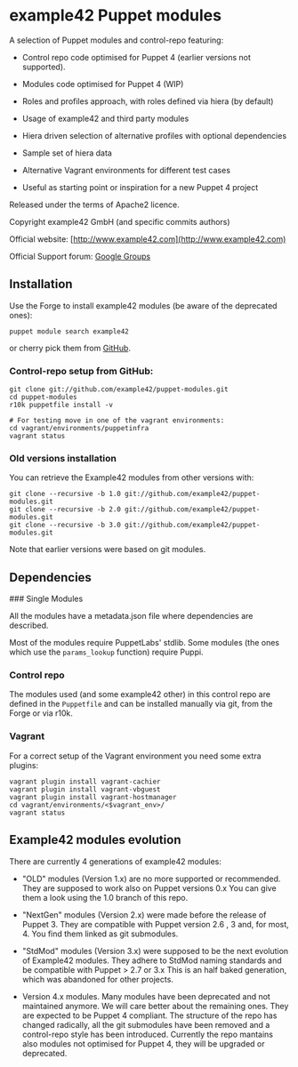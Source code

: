# example42 Puppet modules

A selection of Puppet modules and control-repo featuring:

  - Control repo code optimised for Puppet 4 (earlier versions not supported).

  - Modules code optimised for Puppet 4 (WIP)

  - Roles and profiles approach, with roles defined via hiera (by default)

  - Usage of example42 and third party modules

  - Hiera driven selection of alternative profiles with optional dependencies

  - Sample set of hiera data

  - Alternative Vagrant environments for different test cases

  - Useful as starting point or inspiration for a new Puppet 4 project 

Released under the terms of Apache2 licence.

Copyright example42 GmbH (and specific commits authors)

Official website: [http://www.example42.com](http://www.example42.com)

Official Support forum: [Google Groups](https://groups.google.com/forum/#!forum/example42-puppet-modules)



## Installation

Use the Forge to install example42 modules (be aware of the deprecated ones):

    puppet module search example42

or cherry pick them from [GitHub](https://github.com/example42).

### Control-repo setup from GitHub:

    git clone git://github.com/example42/puppet-modules.git
    cd puppet-modules
    r10k puppetfile install -v
    
    # For testing move in one of the vagrant environments:
    cd vagrant/environments/puppetinfra
    vagrant status

### Old versions installation

You can retrieve the Example42 modules from other versions with:

    git clone --recursive -b 1.0 git://github.com/example42/puppet-modules.git
    git clone --recursive -b 2.0 git://github.com/example42/puppet-modules.git
    git clone --recursive -b 3.0 git://github.com/example42/puppet-modules.git

Note that earlier versions were based on git modules.

## Dependencies

### Single Modules

All the modules have a metadata.json file where dependencies are described.

Most of the modules require PuppetLabs' stdlib.
Some modules (the ones which use the ```params_lookup``` function) require Puppi.

### Control repo

The modules used (and some example42 other)  in this control repo are defined in the ```Puppetfile``` and can be installed manually via git, from the Forge or via r10k.

### Vagrant

For a correct setup of the Vagrant environment you need some extra plugins:

    vagrant plugin install vagrant-cachier
    vagrant plugin install vagrant-vbguest
    vagrant plugin install vagrant-hostmanager
    cd vagrant/environments/<$vagrant_env>/
    vagrant status

## Example42 modules evolution

There are currently 4 generations of example42 modules:

* "OLD" modules (Version 1.x) are no more supported or recommended.
  They are supposed to work also on Puppet versions 0.x
  You can give them a look using the 1.0 branch of this repo.

* "NextGen" modules (Version 2.x) were made before the release of Puppet 3.
  They are compatible with Puppet version 2.6 , 3 and, for most, 4.
  You find them linked as git submodules.

* "StdMod" modules (Version 3.x) were supposed to be the next evolution of Example42 modules.
  They adhere to StdMod naming standards and be compatible with Puppet > 2.7 or 3.x
  This is an half baked generation, which was abandoned for other projects.

* Version 4.x modules. Many modules have been deprecated and not maintained anymore.
  We will care better about the remaining ones. They are expected to be Puppet 4 compliant.
  The structure of the repo has changed radically, all the git submodules have been removed and a
  control-repo style has been introduced.
  Currently the repo mantains also modules not optimised for Puppet 4, they will be upgraded or deprecated.

